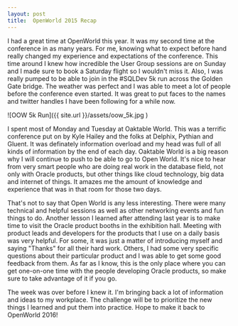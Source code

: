 ```yaml
---
layout: post
title:  OpenWorld 2015 Recap
---
```


I had a great time at OpenWorld this year.  It was my second time at the conference in as many years.  For me, knowing what to expect before hand really changed my experience and expectations of the conference.  This time around I knew how incredible the User Group sessions are on Sunday and I made sure to book a Saturday flight so I wouldn't miss it.  Also, I was really pumped to be able to join in the #SQLDev 5k run across the Golden Gate bridge.  The weather was perfect and I was able to meet a lot of people before the conference even started.  It was great to put faces to the names and twitter handles I have been following for a while now.

![OOW 5k Run]({{ site.url }}/assets/oow_5k.jpg )

I spent most of Monday and Tuesday at Oaktable World.  This was a terrific conference put on by Kyle Hailey and the folks at Delphix, Pythian and Gluent.  It was definately information overload and my head was full of all kinds of information by the end of each day.  Oaktable World is a big reason why I will continue to push to be able to go to Open World.  It's nice to hear from very smart people who are doing real work in the database field, not only with Oracle products, but other things like cloud technology, big data and internet of things.  It amazes me the amount of knowledge and experience that was in that room for those two days.

That's not to say that Open World is any less interesting.  There were many technical and helpful sessions as well as other networking events and fun things to do.  Another lesson I learned after attending last year is to make time to visit the Oracle product booths in the exhibition hall.  Meeting with product leads and developers for the products that I use on a daily basis was very helpful.  For some, it was just a matter of introducing myself and saying "Thanks" for all their hard work.  Others, I had some very specific questions about their particular product and I was able to get some good feedback from them.  As far as I know, this is the only place where you can get one-on-one time with the people developing Oracle products, so make sure to take advantage of it if you go.

The week was over before I knew it.  I'm bringing back a lot of information and ideas to my workplace.  The challenge will be to prioritize the new things I learned and put them into practice.  Hope to make it back to OpenWorld 2016!
